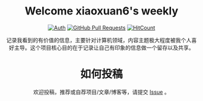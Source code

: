 <div align="center">
<h1>Welcome xiaoxuan6's weekly</h1>

[![Auth](https://img.shields.io/badge/Auth-xiaoxuan6-ff69b4)](https://github.com/xiaoxuan6)
[![GitHub Pull Requests](https://img.shields.io/github/stars/xiaoxuan6/weekly)](https://github.com/xiaoxuan6/weekly/stargazers)
[![HitCount](https://views.whatilearened.today/views/github/xiaoxuan6/weekly.svg)](https://github.com/xiaoxuan6/weekly)

<div>
  
记录我看到的有价值的信息，主要针对计算机领域，内容主题极大程度被我个人喜好主导。这个项目核心目的在于记录让自己有印象的信息做一个留存以及共享。

# 如何投稿

欢迎投稿，推荐或自荐项目/文章/博客等，请提交 [Issue](https://github.com/xiaoxuan6/weekly/issues/new/choose) 。
